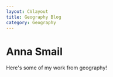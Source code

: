 ```yaml
---
layout: CVlayout
title: Geography Blog
category: Geography
---
```

<div class="blurb">
	<h1>Anna Smail</h1>
	<p>Here's some of my work from geography!</p>
</div><!-- /.blurb -->
